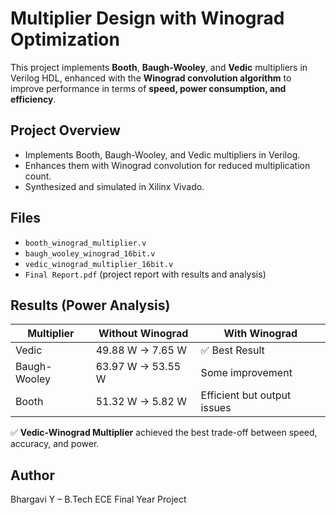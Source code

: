 # Multiplier Design with Winograd Optimization

This project implements **Booth**, **Baugh-Wooley**, and **Vedic** multipliers in Verilog HDL, enhanced with the **Winograd convolution algorithm** to improve performance in terms of **speed, power consumption, and efficiency**.

## Project Overview
- Implements Booth, Baugh-Wooley, and Vedic multipliers in Verilog.
- Enhances them with Winograd convolution for reduced multiplication count.
- Synthesized and simulated in Xilinx Vivado.

## Files
- `booth_winograd_multiplier.v`
- `baugh_wooley_winograd_16bit.v`
- `vedic_winograd_multiplier_16bit.v`
- `Final Report.pdf` (project report with results and analysis)

## Results (Power Analysis)
| Multiplier | Without Winograd | With Winograd |
|------------|------------------|----------------|
| Vedic      | 49.88 W → 7.65 W | ✅ Best Result |
| Baugh-Wooley | 63.97 W → 53.55 W | Some improvement |
| Booth      | 51.32 W → 5.82 W | Efficient but output issues |

✅ **Vedic-Winograd Multiplier** achieved the best trade-off between speed, accuracy, and power.

## Author
Bhargavi Y – B.Tech ECE Final Year Project
